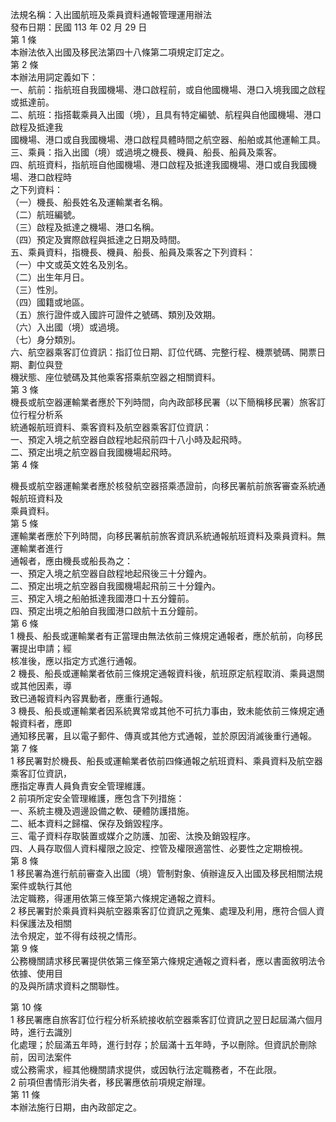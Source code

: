 法規名稱：入出國航班及乘員資料通報管理運用辦法  
發布日期：民國 113 年 02 月 29 日  
第 1 條  
本辦法依入出國及移民法第四十八條第二項規定訂定之。  
第 2 條  
本辦法用詞定義如下：  
一、航前：指航班自我國機場、港口啟程前，或自他國機場、港口入境我國之啟程或抵達前。  
二、航班：指搭載乘員入出國（境），且具有特定編號、航程與自他國機場、港口啟程及抵達我  
國機場、港口或自我國機場、港口啟程具體時間之航空器、船舶或其他運輸工具。  
三、乘員：指入出國（境）或過境之機長、機員、船長、船員及乘客。  
四、航班資料，指航班自他國機場、港口啟程及抵達我國機場、港口或自我國機場、港口啟程時  
之下列資料：  
（一）機長、船長姓名及運輸業者名稱。  
（二）航班編號。  
（三）啟程及抵達之機場、港口名稱。  
（四）預定及實際啟程與抵達之日期及時間。  
五、乘員資料，指機長、機員、船長、船員及乘客之下列資料：  
（一）中文或英文姓名及別名。  
（二）出生年月日。  
（三）性別。  
（四）國籍或地區。  
（五）旅行證件或入國許可證件之號碼、類別及效期。  
（六）入出國（境）或過境。  
（七）身分類別。  
六、航空器乘客訂位資訊：指訂位日期、訂位代碼、完整行程、機票號碼、開票日期、劃位與登  
機狀態、座位號碼及其他乘客搭乘航空器之相關資料。  
第 3 條  
機長或航空器運輸業者應於下列時間，向內政部移民署（以下簡稱移民署）旅客訂位行程分析系  
統通報航班資料、乘客資料及航空器乘客訂位資訊：  
一、預定入境之航空器自啟程地起飛前四十八小時及起飛時。  
二、預定出境之航空器自我國機場起飛時。  
第 4 條  


機長或航空器運輸業者應於核發航空器搭乘憑證前，向移民署航前旅客審查系統通報航班資料及  
乘員資料。  
第 5 條  
運輸業者應於下列時間，向移民署航前旅客資訊系統通報航班資料及乘員資料。無運輸業者進行  
通報者，應由機長或船長為之：  
一、預定入境之航空器自啟程地起飛後三十分鐘內。  
二、預定出境之航空器自我國機場起飛前三十分鐘內。  
三、預定入境之船舶抵達我國港口十五分鐘前。  
四、預定出境之船舶自我國港口啟航十五分鐘前。  
第 6 條  
1 機長、船長或運輸業者有正當理由無法依前三條規定通報者，應於航前，向移民署提出申請；經  
核准後，應以指定方式進行通報。  
2 機長、船長或運輸業者依前三條規定通報資料後，航班原定航程取消、乘員退關或其他因素，導  
致已通報資料內容異動者，應重行通報。  
3 機長、船長或運輸業者因系統異常或其他不可抗力事由，致未能依前三條規定通報資料者，應即  
通知移民署，且以電子郵件、傳真或其他方式通報，並於原因消滅後重行通報。  
第 7 條  
1 移民署對於機長、船長或運輸業者依前四條通報之航班資料、乘員資料及航空器乘客訂位資訊，  
應指定專責人員負責安全管理維護。  
2 前項所定安全管理維護，應包含下列措施：  
一、系統主機及週邊設備之軟、硬體防護措施。  
二、紙本資料之歸檔、保存及銷毀程序。  
三、電子資料存取裝置或媒介之防護、加密、汰換及銷毀程序。  
四、人員存取個人資料權限之設定、控管及權限適當性、必要性之定期檢視。  
第 8 條  
1 移民署為進行航前審查入出國（境）管制對象、偵辦違反入出國及移民相關法規案件或執行其他  
法定職務，得運用依第三條至第六條規定通報之資料。  
2 移民署對於乘員資料與航空器乘客訂位資訊之蒐集、處理及利用，應符合個人資料保護法及相關  
法令規定，並不得有歧視之情形。  
第 9 條  
公務機關請求移民署提供依第三條至第六條規定通報之資料者，應以書面敘明法令依據、使用目  
的及與所請求資料之關聯性。  


第 10 條  
1 移民署應自旅客訂位行程分析系統接收航空器乘客訂位資訊之翌日起屆滿六個月時，進行去識別  
化處理；於屆滿五年時，進行封存；於屆滿十五年時，予以刪除。但資訊於刪除前，因司法案件  
或公務需求，經其他機關請求提供，或因執行法定職務者，不在此限。  
2 前項但書情形消失者，移民署應依前項規定辦理。  
第 11 條  
本辦法施行日期，由內政部定之。  


